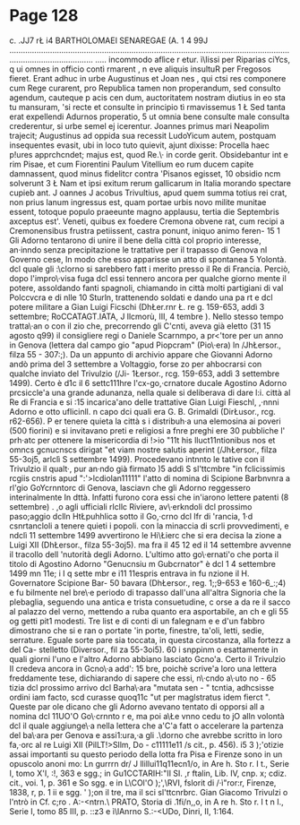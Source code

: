 # Page 128

c. .JJ7 rŁ i4 BARTHOLOMAEI SENAREGAE (A. 1 4 99J ................................................................................................................................................................. ..... incommodo aflìce r etur. ì\Iissi per Riparias ciYcs, q ui omnes in officio contì rmarent , n eve aliquis insultuR per Fregosos fieret. Erant adhuc in urbe Augustinus et Joan nes , qui ctsi res componere cum Rege curarent, pro Republica tamen non properandum, sed consulto agendum, cauteque p acis cen dum, auctoritatem nostram diutius in eo sta tu mansuram, 'si recte et consulte in principio tì rmavissemus 1 Ł Sed tanta erat expellendi Adurnos properatio, 5 ut omnia bene consulte male consulta crederentur, si urbe semel ej icerentur. Joannes primus mari Neapolim trajecit; Augustinus ad oppida sua recessit LudoYicum autem, postquam insequentes evasit, ubi in loco tuto quievit, ajunt dixisse: Procella haec p!ures apprchcndet; majus est, quod Re.\· in corde gerit. Obsidebantur int e rim Pisae, et cum Fiorentini Paulum Vitellium eo rum ducem capite damnassent, quod minus fidelitcr contra 'Pisanos egisset, 10 obsidio ncm solverunt 3 Ł Nam et ipsi exitum rerum gallicarum in Italia morando spectare cupieb ant. J oannes J acobus Trivultius, apud quem summa totius rei crat, non prius lanum ingressus est, quam portae urbis novo milite munitae essent, totoque populo praeeunte magno applausu, tertia die Septembris axceptus est'. Veneti, quibus ex foedere Cremona obvene rat, cum recipi a Cremonensibus frustra petiissent, castra ponunt, iniquo animo feren- 15 1 Gli Adorno tentarono di unire il bene della città col proprio interesse, an·inndo senza precipitazione le trattative per il trapasso di Genova nl Governo cese, In modo che esso apparisse un atto di spontanea 5 Yolontà. dcl quale gli :\clorno si sarebbero fatt i merito presso il Re di Francia. Perciò, dopo l'impro\·visa fuga dcl essi tennero ancora per qualche giorno mente il potere, assoldando fanti spagnoli, chiamando in città molti partigiani di val Polccvcra e di nlle 10 Sturln, trattenendo soldati e dando una pa rt e dcl potere militare a Gian Luigi Ficschi (DhŁer.rnr Ł. re g. 159-653, addì 3 settembre; RoCCATAGT.IATA, J llcmorù, III, 4 tembre ). Nello stesso tempo tratta\·an o con il zio che, precorrendo gli C\'cnti, aveva già eletto (31 15 agosto q99) il consigliere regi o Daniele Scarnmpo, a pr<'tore per un anno in Genova (lettera dal campo gio "apud Piopcram" (Pio\·era) ln /JhŁersor., filza 55 - 307:;). Da un appunto di archivio appare che Giovanni Adorno andò prima del 3 settembre a Voltaggio, forse zo per ahbocrarsi con qualche inviato del Trivulzio (/Ji- 1Łersor., rcg. 159-653, addì 3 settembre 1499). Certo è d1c il 6 settc111hre l'cx-go,·crnatore ducale Agostino Adorno prcsiccle\'a una grande adunanza, nella quale si deliberava di dare l:i. città al Re di Francia e si :15 incarica\'ano delle trattative Gian Luigi Fieschl, ,·nnni Adorno e otto uflicinll. n capo dci quali era G. B. Grimaldi (DirŁusor., rcg. r62-656). P er tenere quieta la città s i distribuh·a una elemosina ai poveri (500 fiorini) e si invitavano preti e religiosi a fnre preghi ere 30 pubbliche l' prh·atc per ottenere la misericordia di !>io "11t his lluct11ntionibus nos et omncs gcnucnscs dirigat "et viam nostre salutis aperint (/JhŁersor., filza 55-3oj5, arlclì S settembre 1499). Procedevano intnnto le tative con il Trivulzio il qualt·, pur an·ndo già firmato )5 addì S sl'ttcmbre "in fclicissimis rcgiis cnstris apud ":'>lcdiolan11111" l'atto di nomina di Scipione Barbnvnra a rl'gio GoYcrnntorc di Genova, lasciavn che gli Adorno reggessero interinalmente In dttà. Infatti furono cora essi che in\'iarono lettere patenti (8 settembre) . ,o agli ufficiali rlcllc Riviere, av\·erkndoli dcl prossimo paso;aggio dclln HtŁpuhhlica sotto il Go,·crno dcl Ifr di \'rancia, 1·d csnrtancloli a tenere quieti i popoli. con la minaccia di scrli provvedimenti, e ndclì 11 settembre 1499 avvertirono le Hi\Łierc che si era decisa la zione a Luigi XII (DhŁersor., filza 55-3oj5). ma fra il 45 12 ed il 14 settembre avvenne il tracollo dell 'nutorità degli Adorno. L'ultimo atto go\·ernati\'o che porta il titolo di Agostino Adorno "Genucnsiu m Gubcrnator" è dcl 1 4 settembre 1499 mn 11e; i I q sette mbr e i11 11espris entrava in fu nzione il H. Governatore Scipione Bar- 50 bavara (DhŁersor., reg. 1;;9-653 e 160-6_:;4) e fu bilmente nel bre\·e periodo di trapasso dall'una all'altra Signoria che la plebaglia, seguendo una antica e trista consuetudine, c orse a da re il sacco al palazzo del verno, mettendo a ruba quanto era asportabile, an ch e gli 55 og getti pit1 modesti. Tre list e di conti di un falegnam e e d'un fabbro dimostrano che si e ran o portate \'in porte, finestre, ta\'oli, letti, sedie, serrature. Eguale sorte pare sia toccata, in questa circostanza, alla fortezz a del Ca- stelletto (Diversor., fil za 55-3oi5). 60 i snppinm o esattamente in quali giorni l'uno e l'altro Adorno abbiano lasciato Gcno\'a. Certo il Trivulzio II credeva ancora in Gcno\·a add': 15 bre, poichè scrive\'a loro una lettera freddamente tese, dichiarando di sapere che essi, n\·cndo a\·uto no - 65 tizia dcl prossimo arrivo dcl Barha\·ara "mutata sen - " tcntia, adhcsisse ordini iam facto, scd curasse quoq11c "ut per maglstratus idem fierct ". Queste par ole dicano che gli Adorno avevano tentato di opporsi all a nomina dcl 11UO\'O Go\·crnnto r e, ma poi a\Łe vnno cedu to jO alln volontà dcl il quale aggiunge\·a nella lettera che a\'C\'a fatt o accelerare la partenza del ba\·ara per Genova e assi1:ura,·a gli .\dorno che avrebbe scritto in loro fa,·orc al re Luigi XII (PilLT!>Sllm, Do - c11111e11 /s cit., p. 456). i5 3 );'otizie assai importanti su questo periodo della lotta fra Pisa e Firenze sono in un opuscolo anoni mo: Ln gurrrn dr/ J llillui11q11ecn1/o, in Are h. Sto r. I t., Serie I, tomo X\'I, :!, 363 e sgg.; in Gu1CCTARIH:"II SI. ,r ftalin, Lib. IV, cnp. x; cdiz. cit., voi. 1, p. 361 e So sgg. e in L\COl'O );',\RVI, fslorit di /·ì"ror:r, Firenze, 1838, r, p. 1 ii e sgg. ' );on il tre, ma il sci sl'ttcnrbrc. Gian Giacomo Trivulzi o l'ntrò in Cf. c;ro . A:-<ntrn.\ PRATO, Storia di .1fi/n,,o, in A re h. Sto r. I t n I., Serie I, tomo 85 III, p. ::z3 e ì\lAnrno S.\:-<UDo, Dinri, II, 1:164.